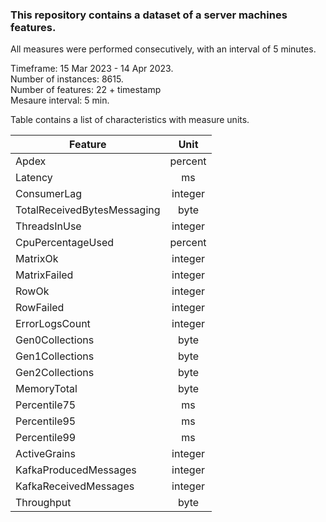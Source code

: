 ### This repository contains a dataset of a server machines features.
All measures were performed consecutively, with an interval of 5 minutes.

Timeframe: 15 Mar 2023 - 14 Apr 2023. <br />
Number of instances: 8615. <br />
Number of features: 22 + timestamp <br />
Mesaure interval: 5 min. <br />

Table contains a list of characteristics with measure units.

| Feature       | Unit          |
| ------------- |:-------------:|
| Apdex         | percent       |
| Latency       | ms            |
| ConsumerLag   | integer       |
| TotalReceivedBytesMessaging   | byte       |
| ThreadsInUse   | integer       |
| CpuPercentageUsed   | percent       |
| MatrixOk   | integer       |
| MatrixFailed   | integer       |
| RowOk   | integer       |
| RowFailed   | integer       |
| ErrorLogsCount   | integer       |
| Gen0Collections   | byte       |
| Gen1Collections   | byte       |
| Gen2Collections   | byte       |
| MemoryTotal   | byte       |
| Percentile75   | ms       |
| Percentile95   | ms       |
| Percentile99   | ms       |
| ActiveGrains   | integer       |
| KafkaProducedMessages   | integer       |
| KafkaReceivedMessages   | integer       |
| Throughput   | byte       |
